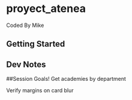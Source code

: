 # proyect_atenea

Coded By Mike

## Getting Started

 
## Dev Notes 
##Session Goals!
Get academies by department

Verify margins on card blur